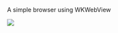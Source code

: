 
A simple browser using WKWebView

<p><img src="https://media.giphy.com/media/BCwLEctAWhmAo/giphy.gif"></p>
